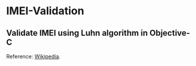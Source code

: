 # IMEI-Validation
Validate IMEI using Luhn algorithm in Objective-C
---

Reference: [Wikipedia](https://en.wikipedia.org/wiki/International_Mobile_Station_Equipment_Identity#Check_digit_computation).
